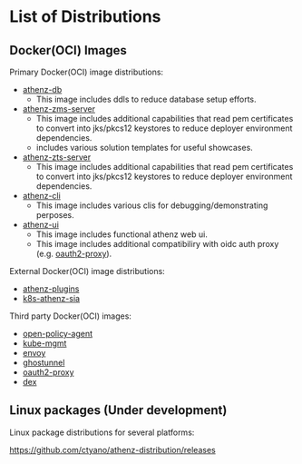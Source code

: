 # List of Distributions

## Docker(OCI) Images

Primary Docker(OCI) image distributions:

  - [athenz-db](https://github.com/users/ctyano/packages/container/package/athenz-db)
    - This image includes ddls to reduce database setup efforts.
  - [athenz-zms-server](https://github.com/users/ctyano/packages/container/package/athenz-zms-server)
    - This image includes additional capabilities that read pem certificates to convert into jks/pkcs12 keystores to reduce deployer environment dependencies.
    - includes various solution templates for useful showcases.
  - [athenz-zts-server](https://github.com/users/ctyano/packages/container/package/athenz-zts-server)
    - This image includes additional capabilities that read pem certificates to convert into jks/pkcs12 keystores to reduce deployer environment dependencies.
  - [athenz-cli](https://github.com/users/ctyano/packages/container/package/athenz-cli)
    - This image includes various clis for debugging/demonstrating perposes.
  - [athenz-ui](https://github.com/users/ctyano/packages/container/package/athenz-ui)
    - This image includes functional athenz web ui.
    - This image includes additional compatibiliry with oidc auth proxy (e.g. [oauth2-proxy](https://oauth2-proxy.github.io/oauth2-proxy/)).

External Docker(OCI) image distributions:

  - [athenz-plugins](https://github.com/users/ctyano/packages/container/package/athenz-plugins)
  - [k8s-athenz-sia](https://github.com/users/ctyano/packages/container/package/k8s-athenz-sia)

Third party Docker(OCI) images:

  - [open-policy-agent](https://hub.docker.com/r/openpolicyagent/opa)
  - [kube-mgmt](https://hub.docker.com/r/openpolicyagent/kube-mgmt)
  - [envoy](https://hub.docker.com/r/envoyproxy/envoy)
  - [ghostunnel](https://hub.docker.com/r/ghostunnel/ghostunnel)
  - [oauth2-proxy](https://quay.io/repository/oauth2-proxy/oauth2-proxy)
  - [dex](https://github.com/dexidp/dex/pkgs/container/dex)

## Linux packages (Under development)

Linux package distributions for several platforms:

https://github.com/ctyano/athenz-distribution/releases

